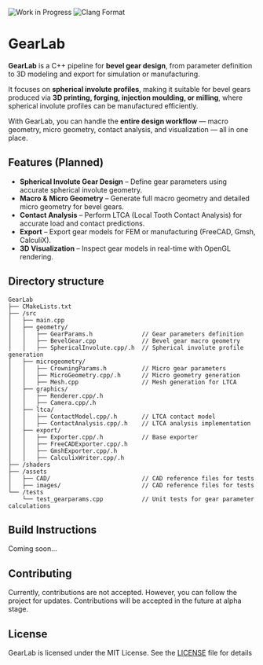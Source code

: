 ![Work in Progress](https://img.shields.io/badge/status-work--in--progress-orange?style=for-the-badge&logo=github)
![Clang Format](https://github.com/neuroconvergent/GearLab/actions/workflows/clang-format.yml/badge.svg)

# GearLab

**GearLab** is a C++ pipeline for **bevel gear design**, from parameter
definition to 3D modeling and export for simulation or manufacturing.

It focuses on **spherical involute profiles**, making it suitable for bevel
gears produced via **3D printing, forging, injection moulding, or milling**,
where spherical involute profiles can be manufactured efficiently.

With GearLab, you can handle the **entire design workflow** — macro geometry,
micro geometry, contact analysis, and visualization — all in one place.

## Features (Planned)

- **Spherical Involute Gear Design** – Define gear parameters using accurate spherical involute geometry.
- **Macro & Micro Geometry** – Generate full macro geometry and detailed micro geometry for bevel gears.
- **Contact Analysis** – Perform LTCA (Local Tooth Contact Analysis) for accurate load and contact predictions.
- **Export** – Export gear models for FEM or manufacturing (FreeCAD, Gmsh, CalculiX).
- **3D Visualization** – Inspect gear models in real-time with OpenGL rendering.

## Directory structure

```typogram
GearLab
├── CMakeLists.txt
├── /src
│   ├── main.cpp
│   ├── geometry/
│   │   ├── GearParams.h              // Gear parameters definition
│   │   ├── BevelGear.cpp             // Bevel gear macro geometry
│   │   ├── SphericalInvolute.cpp/.h  // Spherical involute profile generation
│   ├── microgeometry/
│   │   ├── CrowningParams.h          // Micro gear parameters
│   │   ├── MicroGeometry.cpp/.h      // Micro geometry generation
│   │   ├── Mesh.cpp                  // Mesh generation for LTCA
│   ├── graphics/
│   │   ├── Renderer.cpp/.h
│   │   ├── Camera.cpp/.h
│   ├── ltca/
│   │   ├── ContactModel.cpp/.h       // LTCA contact model
│   │   ├── ContactAnalysis.cpp/.h    // LTCA analysis implementation
│   ├── export/
│   │   ├── Exporter.cpp/.h           // Base exporter
│   │   ├── FreeCADExporter.cpp/.h
│   │   ├── GmshExporter.cpp/.h
│   │   ├── CalculixWriter.cpp/.h
├── /shaders
├── /assets
│   ├── CAD/                          // CAD reference files for tests
│   ├── images/                       // CAD reference files for tests
└── /tests
    └── test_gearparams.cpp           // Unit tests for gear parameter calculations

```

## Build Instructions

Coming soon...

## Contributing

Currently, contributions are not accepted. However, you can follow the project for updates.
Contributions will be accepted in the future at alpha stage.

## License

GearLab is licensed under the MIT License. See the [LICENSE](LICENSE) file for details
